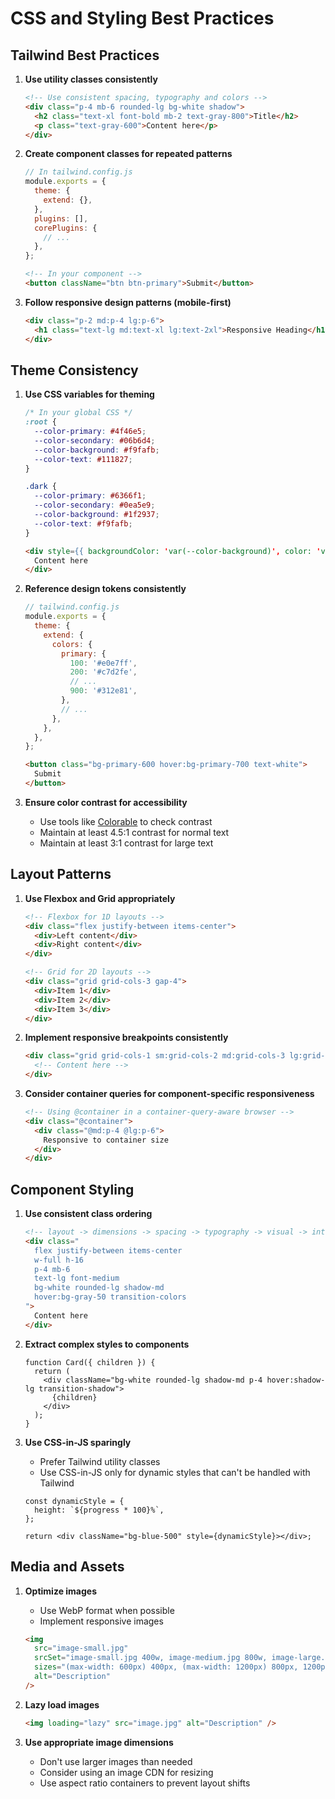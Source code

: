 
# CSS and Styling Best Practices

## Tailwind Best Practices

1. **Use utility classes consistently**
   ```html
   <!-- Use consistent spacing, typography and colors -->
   <div class="p-4 mb-6 rounded-lg bg-white shadow">
     <h2 class="text-xl font-bold mb-2 text-gray-800">Title</h2>
     <p class="text-gray-600">Content here</p>
   </div>
   ```

2. **Create component classes for repeated patterns**
   ```js
   // In tailwind.config.js
   module.exports = {
     theme: {
       extend: {},
     },
     plugins: [],
     corePlugins: {
       // ...
     },
   };
   ```

   ```html
   <!-- In your component -->
   <button className="btn btn-primary">Submit</button>
   ```

3. **Follow responsive design patterns (mobile-first)**
   ```html
   <div class="p-2 md:p-4 lg:p-6">
     <h1 class="text-lg md:text-xl lg:text-2xl">Responsive Heading</h1>
   </div>
   ```

## Theme Consistency

1. **Use CSS variables for theming**
   ```css
   /* In your global CSS */
   :root {
     --color-primary: #4f46e5;
     --color-secondary: #06b6d4;
     --color-background: #f9fafb;
     --color-text: #111827;
   }

   .dark {
     --color-primary: #6366f1;
     --color-secondary: #0ea5e9;
     --color-background: #1f2937;
     --color-text: #f9fafb;
   }
   ```

   ```html
   <div style={{ backgroundColor: 'var(--color-background)', color: 'var(--color-text)' }}>
     Content here
   </div>
   ```

2. **Reference design tokens consistently**
   ```js
   // tailwind.config.js
   module.exports = {
     theme: {
       extend: {
         colors: {
           primary: {
             100: '#e0e7ff',
             200: '#c7d2fe',
             // ...
             900: '#312e81',
           },
           // ...
         },
       },
     },
   };
   ```

   ```html
   <button class="bg-primary-600 hover:bg-primary-700 text-white">
     Submit
   </button>
   ```

3. **Ensure color contrast for accessibility**
   - Use tools like [Colorable](https://colorable.jxnblk.com/) to check contrast
   - Maintain at least 4.5:1 contrast for normal text
   - Maintain at least 3:1 contrast for large text

## Layout Patterns

1. **Use Flexbox and Grid appropriately**
   ```html
   <!-- Flexbox for 1D layouts -->
   <div class="flex justify-between items-center">
     <div>Left content</div>
     <div>Right content</div>
   </div>

   <!-- Grid for 2D layouts -->
   <div class="grid grid-cols-3 gap-4">
     <div>Item 1</div>
     <div>Item 2</div>
     <div>Item 3</div>
   </div>
   ```

2. **Implement responsive breakpoints consistently**
   ```html
   <div class="grid grid-cols-1 sm:grid-cols-2 md:grid-cols-3 lg:grid-cols-4 gap-4">
     <!-- Content here -->
   </div>
   ```

3. **Consider container queries for component-specific responsiveness**
   ```html
   <!-- Using @container in a container-query-aware browser -->
   <div class="@container">
     <div class="@md:p-4 @lg:p-6">
       Responsive to container size
     </div>
   </div>
   ```

## Component Styling

1. **Use consistent class ordering**
   ```html
   <!-- layout -> dimensions -> spacing -> typography -> visual -> interactivity -->
   <div class="
     flex justify-between items-center 
     w-full h-16
     p-4 mb-6
     text-lg font-medium
     bg-white rounded-lg shadow-md
     hover:bg-gray-50 transition-colors
   ">
     Content here
   </div>
   ```

2. **Extract complex styles to components**
   ```tsx
   function Card({ children }) {
     return (
       <div className="bg-white rounded-lg shadow-md p-4 hover:shadow-lg transition-shadow">
         {children}
       </div>
     );
   }
   ```

3. **Use CSS-in-JS sparingly**
   - Prefer Tailwind utility classes
   - Use CSS-in-JS only for dynamic styles that can't be handled with Tailwind
   ```tsx
   const dynamicStyle = {
     height: `${progress * 100}%`,
   };

   return <div className="bg-blue-500" style={dynamicStyle}></div>;
   ```

## Media and Assets

1. **Optimize images**
   - Use WebP format when possible
   - Implement responsive images
   ```html
   <img
     src="image-small.jpg"
     srcSet="image-small.jpg 400w, image-medium.jpg 800w, image-large.jpg 1200w"
     sizes="(max-width: 600px) 400px, (max-width: 1200px) 800px, 1200px"
     alt="Description"
   />
   ```

2. **Lazy load images**
   ```html
   <img loading="lazy" src="image.jpg" alt="Description" />
   ```

3. **Use appropriate image dimensions**
   - Don't use larger images than needed
   - Consider using an image CDN for resizing
   - Use aspect ratio containers to prevent layout shifts
